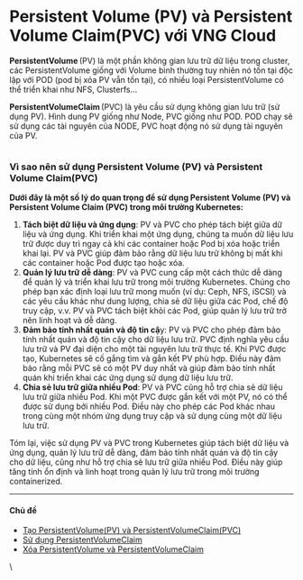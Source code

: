 # Persistent Volume (PV) và Persistent Volume Claim(PVC) với VNG Cloud

**PersistentVolume** (PV) là một phần không gian lưu trữ dữ liệu trong cluster, các PersistentVolume giống với Volume bình thường tuy nhiên nó tồn tại độc lập với POD (pod bị xóa PV vẫn tồn tại), có nhiều loại PersistentVolume có thể triển khai như NFS, Clusterfs...&#x20;

**PersistentVolumeClaim** (PVC) là yêu cầu sử dụng không gian lưu trữ (sử dụng PV). Hình dung PV giống như Node, PVC giống như POD. POD chạy sẽ sử dụng các tài nguyên của NODE, PVC hoạt động nó sử dụng tài nguyên của PV.&#x20;

<figure><img src="https://docs.vngcloud.vn/download/attachments/59801643/image2023-4-26_13-12-34.png?version=1&#x26;modificationDate=1682489555000&#x26;api=v2" alt=""><figcaption></figcaption></figure>

### **Vì sao nên sử dụng Persistent Volume (PV) và Persistent Volume Claim(PVC)** <a href="#persistentvolume-pv-vapersistentvolumeclaim-pvc-voivngcloud-visaonensudungpersistentvolume-pv-vapers" id="persistentvolume-pv-vapersistentvolumeclaim-pvc-voivngcloud-visaonensudungpersistentvolume-pv-vapers"></a>

**Dưới đây là một số lý do quan trọng để sử dụng Persistent Volume (PV) và Persistent Volume Claim (PVC) trong môi trường Kubernetes:**

1. **Tách biệt dữ liệu và ứng dụng**: PV và PVC cho phép tách biệt giữa dữ liệu và ứng dụng. Khi triển khai một ứng dụng, chúng ta muốn dữ liệu lưu trữ được duy trì ngay cả khi các container hoặc Pod bị xóa hoặc triển khai lại. PV và PVC giúp đảm bảo rằng dữ liệu lưu trữ không bị mất khi các container hoặc Pod được tạo hoặc xóa.
2. **Quản lý lưu trữ dễ dàng**: PV và PVC cung cấp một cách thức dễ dàng để quản lý và triển khai lưu trữ trong môi trường Kubernetes. Chúng cho phép bạn xác định loại lưu trữ mong muốn (ví dụ: Ceph, NFS, iSCSI) và các yêu cầu khác như dung lượng, chia sẻ dữ liệu giữa các Pod, chế độ truy cập, v.v. PV và PVC tách biệt khỏi các Pod, giúp quản lý lưu trữ trở nên linh hoạt và dễ dàng.
3. **Đảm bảo tính nhất quán và độ tin cậ**y: PV và PVC cho phép đảm bảo tính nhất quán và độ tin cậy cho dữ liệu lưu trữ. PVC định nghĩa yêu cầu lưu trữ và PV đại diện cho một tài nguyên lưu trữ thực tế. Khi PVC được tạo, Kubernetes sẽ cố gắng tìm và gắn kết PV phù hợp. Điều này đảm bảo rằng mỗi PVC sẽ có một PV duy nhất và giúp đảm bảo tính nhất quán khi triển khai các ứng dụng sử dụng dữ liệu lưu trữ.
4. **Chia sẻ lưu trữ giữa nhiều Pod**: PV và PVC cũng hỗ trợ chia sẻ dữ liệu lưu trữ giữa nhiều Pod. Khi một PVC được gắn kết với một PV, nó có thể được sử dụng bởi nhiều Pod. Điều này cho phép các Pod khác nhau trong cùng một nhóm ứng dụng truy cập và sử dụng cùng một dữ liệu lưu trữ.

Tóm lại, việc sử dụng PV và PVC trong Kubernetes giúp tách biệt dữ liệu và ứng dụng, quản lý lưu trữ dễ dàng, đảm bảo tính nhất quán và độ tin cậy cho dữ liệu, cũng như hỗ trợ chia sẻ lưu trữ giữa nhiều Pod. Điều này giúp tăng tính ổn định và linh hoạt trong quản lý lưu trữ trong môi trường containerized.

***

#### Chủ đề <a href="#persistentvolume-pv-vapersistentvolumeclaim-pvc-voivngcloud-chude" id="persistentvolume-pv-vapersistentvolumeclaim-pvc-voivngcloud-chude"></a>

* [Tạo PersistentVolume(PV) và PersistentVolumeClaim(PVC)](tao-persistentvolume-pv-va-persistentvolumeclaim-pvc.md)
* [Sử dụng PersistentVolumeClaim](su-dung-persistentvolumeclaim.md)
* [Xóa PersistentVolume và PersistentVolumeClaim](xoa-persistentvolume-va-persistentvolumeclaim.md)

\
